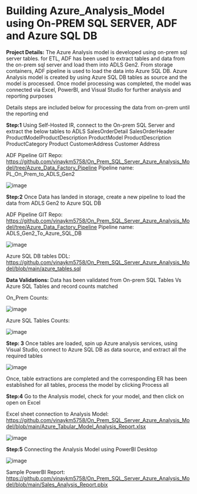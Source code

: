 # Building Azure_Analysis_Model using On-PREM SQL SERVER, ADF and Azure SQL DB

**Project Details:** 
The Azure Analysis model is developed using on-prem sql server tables. for ETL, ADF has been used to extract tables and data from the on-prem sql server and load them into ADLS Gen2. From storage containers, ADF pipeline is used to load the data into Azure SQL DB. Azure Analysis model is created by using Azure SQL DB tables as source and the model is processed. Once model processing was completed, the model was connected via Excel, PowerBI, and Visual Studio for further analysis and reporting purposes

Details steps are included below for processing the data from on-prem until the reporting end

**Step:1**
Using Self-Hosted IR, connect to the On-prem SQL Server and extract the below tables to ADLS
        SalesOrderDetail
        SalesOrderHeader
        ProductModelProductDescription
        ProductModel
        ProductDescription
        ProductCategory
        Product
        CustomerAddress
        Customer
        Address

ADF Pipeline GIT Repo: https://github.com/vinaykm5758/On_Prem_SQL_Server_Azure_Analysis_Model/tree/Azure_Data_Factory_Pipeline
Pipeline name: PL_On_Prem_to_ADLS_Gen2


![image](https://github.com/vinaykm5758/On_Prem_SQL_Server_Azure_Analysis_Model/assets/45409524/c4703ca0-e51e-4774-a959-d157f1cfa23b)

**Step:2** Once Data has landed in storage, create a new pipeline to load the data from ADLS Gen2 to Azure SQL DB

ADF Pipeline GIT Repo: https://github.com/vinaykm5758/On_Prem_SQL_Server_Azure_Analysis_Model/tree/Azure_Data_Factory_Pipeline
Pipeline name: ADLS_Gen2_To_Azure_SQL_DB

![image](https://github.com/vinaykm5758/On_Prem_SQL_Server_Azure_Analysis_Model/assets/45409524/6955e0d5-e3cb-4dda-8864-cd3d5f74d146)

Azure SQL DB tables DDL: https://github.com/vinaykm5758/On_Prem_SQL_Server_Azure_Analysis_Model/blob/main/azure_tables.sql

**Data Validations:** 
Data has been validated from On-prem SQL Tables Vs Azure SQL Tables and record counts matched

On_Prem Counts:

![image](https://github.com/vinaykm5758/On_Prem_SQL_Server_Azure_Analysis_Model/assets/45409524/726bbe13-025a-49ae-a564-fdd91387eb78)

Azure SQL Tables Counts:

![image](https://github.com/vinaykm5758/On_Prem_SQL_Server_Azure_Analysis_Model/assets/45409524/e4e23794-c85b-429a-a9e9-fb306d0db338)


**Step: 3** Once tables are loaded, spin up Azure analysis services, using Visual Studio, connect to Azure SQL DB as data source, and extract all the required tables

![image](https://github.com/vinaykm5758/On_Prem_SQL_Server_Azure_Analysis_Model/assets/45409524/b4a32c79-1208-431c-8f5c-117134d1273c)


Once, table extractions are completed and the corresponding ER has been established for all tables, process the model by clicking Process all

**Step:4**  Go to the Analysis model, check for your model, and then click on open on Excel

Excel sheet connection to Analysis Model: https://github.com/vinaykm5758/On_Prem_SQL_Server_Azure_Analysis_Model/blob/main/Azure_Tabular_Model_Analysis_Report.xlsx

![image](https://github.com/vinaykm5758/On_Prem_SQL_Server_Azure_Analysis_Model/assets/45409524/0809d5af-b99d-4a12-9900-e3d4193b200f)


**Step:5** Connecting the Analysis Model using PowerBI Desktop

![image](https://github.com/vinaykm5758/On_Prem_SQL_Server_Azure_Analysis_Model/assets/45409524/dec7a21a-9477-46eb-a7ad-ca39b7d7543f)


Sample PowerBI Report: https://github.com/vinaykm5758/On_Prem_SQL_Server_Azure_Analysis_Model/blob/main/Sales_Analysis_Report.pbix



